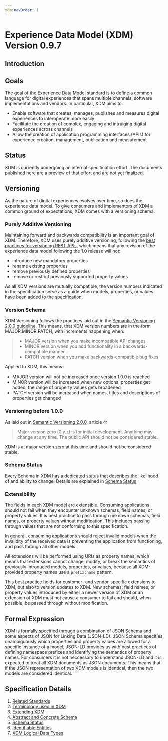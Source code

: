 ```yaml
---
xdm:navOrder: 1
---
```


# Experience Data Model (XDM) Version 0.9.7

## Introduction

## Goals

The goal of the Experience Data Model standard is to define a common language for digital experiences that spans multiple channels, software implementations and vendors. In particular, XDM aims to:

* Enable software that creates, manages, publishes and measures digital experiences to interoperate more easily
* Facilitate the creation of complex, engaging and intruiging digital experiences across channels
* Allow the creation of application programming interfaces (APIs) for experience creation, management, publication and measurement

## Status

XDM is currently undergoing an internal specification effort. The documents published here are a preview of that effort and are not yet finalized.

## Versioning

As the nature of digital experiences evolves over time, so does the experience data model. To give consumers and implementors of XDM a common ground of expectations, XDM comes with a versioning schema.

### Purely Additive Versioning

Maintaining forward and backwards compatibility is an important goal of XDM. Therefore, XDM uses purely additive versioning, following the [best practices for versioning REST APIs](https://www.infoq.com/articles/roy-fielding-on-versioning), which means that any revision of the experience data model following the 1.0 release will not:

* introduce new mandatory properties
* rename existing properties
* remove previously defined properties
* remove or restrict previously supported property values

As all XDM versions are mutually compatible, the version numbers indicated in the specification serve as a guide when models, properties, or values have been added to the specification.

### Version Schema

XDM Versioning follows the practices laid out in the [Semantic Versioning 2.0.0 guideline](https://semver.org). This means, that XDM version numbers are in the form MAJOR.MINOR.PATCH, with increments happening when:

> * MAJOR version when you make incompatible API changes
> * MINOR version when you add functionality in a backwards-compatible manner
> * PATCH version when you make backwards-compatible bug fixes

Applied to XDM, this means:

* MAJOR version will not be increased once version 1.0.0 is reached
* MINOR version will be increased when new optional properties get added, the range of property values gets broadened
* PATCH version will be increased when names, titles and descriptions of properties get changed

### Versioning before 1.0.0

As laid out in [Semantic Versioning 2.0.0](https://semver.org), article 4:

> Major version zero (0.y.z) is for initial development. Anything may change at any time. The public API should not be considered stable.

XDM is at major version zero at this time and should not be considered stable.

### Schema Status

Every Schema in XDM has a dedicated status that describes the likelihood of and ability to change. Details are explained in [Schema Status](status.md)

### Extensibility

The fields in each XDM model are extensible. Consuming applications should not fail when they encounter unknown schemas, field names, or property values.
It is best practice to pass through unknown schemas, field names, or property values without modification. This includes passing through values that are not conforming to this specification.

In general, consuming applications should reject invalid models when the invalidity of the received data is preventing the application from functioning, and pass through all other models.

All extensions will be performed using URIs as property names, which means that extensions cannot change, modify, or break the semantics of previously introduced models, properties, or values, because all XDM-provided property names use a `prefix:name` pattern.

This best practice holds for customer- and vendor-specific extensions to XDM, but also to version updates to XDM.
New schemas, field names, or property values introduced by either a newer version of XDM or an extension of XDM must not cause a consumer to fail and should, when possible, be passed through without modification.

## Formal Expression

XDM is formally specified through a combination of JSON Schema and some aspects of JSON for Linking Data (JSON-LD).
JSON Schema specifies unambiguously which properties and property values are allowed for a specific instance of a model, JSON-LD provides us with best practices of defining namespace prefixes and identifying the semantics of property names.
For consumers it is not neccessary to understand JSON-LD and it is expected to treat all XDM documents as JSON documents.
This means that if the JSON representation of two XDM models is identical, then the two models are considered identical.

## Specification Details

1.  [Related Standards](standards.md)
2.  [Terminology used in XDM](terminology.md)
3.  [Extending XDM](extensions.md)
4.  [Abstract and Concrete Schema](abstract.md)
5.  [Schema Status](status.md)
6.  [Identifiable Entities](id.md)
7.  [XDM Logical Data Types](data_types.md)
